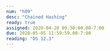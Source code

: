 ```yaml
---
num: "h09"
desc: "Chained Hashing"
ready: true
assigned: 2020-04-28 09:30:00.00-7:00
due: 2020-05-05 11:59:59.00-7:00
reading: "DS 12.3"
---
```

